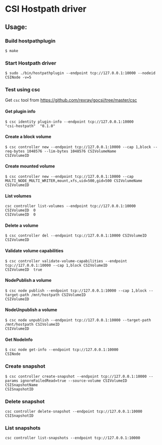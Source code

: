 # CSI Hostpath driver

## Usage:

### Build hostpathplugin
```
$ make
```

### Start Hostpath driver
```
$ sudo ./bin/hostpathplugin --endpoint tcp://127.0.0.1:10000 --nodeid CSINode -v=5
```

### Test using csc
Get ```csc``` tool from https://github.com/rexray/gocsi/tree/master/csc

#### Get plugin info
```
$ csc identity plugin-info --endpoint tcp://127.0.0.1:10000
"csi-hostpath"  "0.1.0"
```

#### Create a block volume
```
$ csc controller new --endpoint tcp://127.0.0.1:10000 --cap 1,block --req-bytes 1048576 --lim-bytes 1048576 CSIVolumeName
CSIVolumeID
```

#### Create mounted volume
```
$ csc controller new --endpoint tcp://127.0.0.1:10000 --cap MULTI_NODE_MULTI_WRITER,mount,xfs,uid=500,gid=500 CSIVolumeName
CSIVolumeID
```

#### List volumes
```
csc controller list-volumes --endpoint tcp://127.0.0.1:10000
CSIVolumeID  0
CSIVolumeID  0
```

#### Delete a volume
```
$ csc controller del --endpoint tcp://127.0.0.1:10000 CSIVolumeID
CSIVolumeID
```

#### Validate volume capabilities
```
$ csc controller validate-volume-capabilities --endpoint tcp://127.0.0.1:10000 --cap 1,block CSIVolumeID
CSIVolumeID  true
```

#### NodePublish a volume
```
$ csc node publish --endpoint tcp://127.0.0.1:10000 --cap 1,block --target-path /mnt/hostpath CSIVolumeID
CSIVolumeID
```

#### NodeUnpublish a volume
```
$ csc node unpublish --endpoint tcp://127.0.0.1:10000 --target-path /mnt/hostpath CSIVolumeID
CSIVolumeID
```

#### Get NodeInfo
```
$ csc node get-info --endpoint tcp://127.0.0.1:10000
CSINode
```

### Create snapshot
```
$ csc controller create-snapshot --endpoint tcp://127.0.0.1:10000 --params ignoreFailedRead=true --source-volume CSIVolumeID CSISnapshotName
CSISnapshotID
```

### Delete snapshot
```
csc controller delete-snapshot --endpoint tcp://127.0.0.1:10000 CSISnapshotID
```

### List snapshots
```
csc controller list-snapshots --endpoint tcp://127.0.0.1:10000
```
